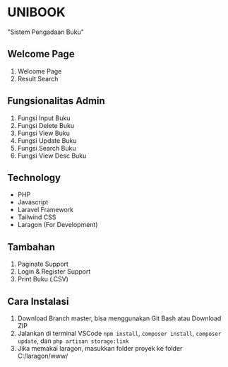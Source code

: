 # UNIBOOK 
"Sistem Pengadaan Buku"

## Welcome Page
1. Welcome Page
2. Result Search


## Fungsionalitas Admin
1. Fungsi Input Buku
2. Fungsi Delete Buku
3. Fungsi View Buku
4. Fungsi Update Buku
5. Fungsi Search Buku
6. Fungsi View Desc Buku

## Technology
- PHP
- Javascript
- Laravel Framework
- Tailwind CSS 
- Laragon (For Development)

## Tambahan
1. Paginate Support
2. Login & Register Support
3. Print Buku (.CSV)

## Cara Instalasi
1. Download Branch master, bisa menggunakan Git Bash atau Download ZIP
2. Jalankan di terminal VSCode ```npm install```, ```composer install```, ```composer update```, dan ```php artisan storage:link```
4. Jika memakai laragon, masukkan folder proyek ke folder C:/laragon/www/


